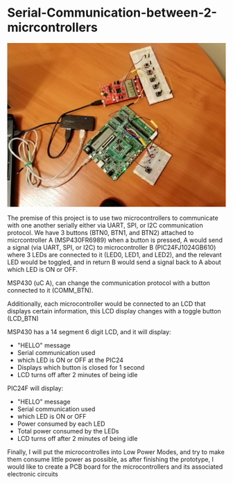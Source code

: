 # Serial-Communication-between-2-micrcontrollers

![Project Image](https://github.com/ForatHatem/Serial-Communication-between-2-micrcontrollers/blob/master/Project%20Photo.jpeg)

The premise of this project is to use two microcontrollers to communicate with one another serially either via UART, SPI, or I2C communication protocol. We have 3 buttons
(BTN0, BTN1, and BTN2) attached to micrcontroller A (MSP430FR6989) when a button is pressed, A would send a signal (via UART, SPI, or I2C) to microcontroller B (PIC24FJ1024GB610)
where 3 LEDs are connected to it (LED0, LED1, and LED2), and the relevant LED would be toggled, and in return B would send a signal back to A about which LED is ON or OFF.

MSP430 (uC A), can change the communication protocol with a button connected to it (COMM_BTN).

Additionally, each microcontroller would be connected to an LCD that displays certain information, this LCD display changes with a toggle button (LCD_BTN)

MSP430 has a 14 segment 6 digit LCD, and it will display:
- "HELLO" message
- Serial communication used
- which LED is ON or OFF at the PIC24
- Displays which button is closed for 1 second
- LCD turns off after 2 minutes of being idle

PIC24F will display:
- "HELLO" message
- Serial communication used
- which LED is ON or OFF
- Power consumed by each LED
- Total power consumed by the LEDs
- LCD turns off after 2 minutes of being idle

Finally, I will put the microcontrolles into Low Power Modes, and try to make them consume little power as possible, as after finishing the prototype, I would like to create a PCB
board for the microcontrollers and its associated electronic circuits
